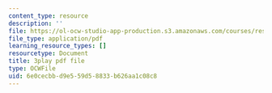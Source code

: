 ```yaml
---
content_type: resource
description: ''
file: https://ol-ocw-studio-app-production.s3.amazonaws.com/courses/res-14-001-abdul-latif-jameel-poverty-action-lab-executive-training-evaluating-social-programs-2009-spring-2009/6e0cecbbd9e559d58833b626aa1c08c8_Z1iXHd349bo.pdf
file_type: application/pdf
learning_resource_types: []
resourcetype: Document
title: 3play pdf file
type: OCWFile
uid: 6e0cecbb-d9e5-59d5-8833-b626aa1c08c8
---
```

